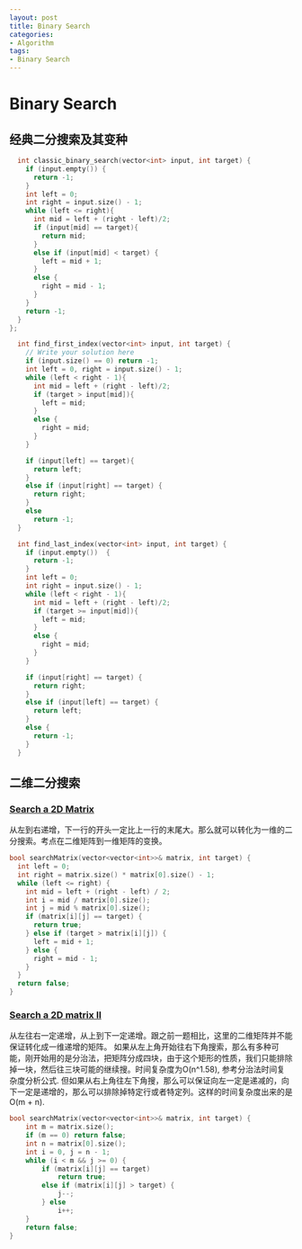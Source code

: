 ```yaml
---
layout: post
title: Binary Search
categories:
- Algorithm
tags:
- Binary Search
---
```


# Binary Search

## 经典二分搜索及其变种

```cpp
  int classic_binary_search(vector<int> input, int target) {
    if (input.empty()) {
      return -1;
    }
    int left = 0;
    int right = input.size() - 1;
    while (left <= right){
      int mid = left + (right - left)/2;
      if (input[mid] == target){
        return mid;
      }
      else if (input[mid] < target) {
        left = mid + 1;
      }
      else {
        right = mid - 1;
      }
    }
    return -1;
  }
};
```

```cpp
  int find_first_index(vector<int> input, int target) {
    // Write your solution here
    if (input.size() == 0) return -1;
    int left = 0, right = input.size() - 1;
    while (left < right - 1){
      int mid = left + (right - left)/2;
      if (target > input[mid]){
        left = mid;
      }
      else {
        right = mid;
      }
    }

    if (input[left] == target){
      return left;
    }
    else if (input[right] == target) {
      return right;
    }
    else
      return -1;
  }
```

```cpp
  int find_last_index(vector<int> input, int target) {
    if (input.empty())  {
      return -1;
    }
    int left = 0;
    int right = input.size() - 1;
    while (left < right - 1){
      int mid = left + (right - left)/2;
      if (target >= input[mid]){
        left = mid;
      }
      else {
        right = mid;
      }
    }

    if (input[right] == target) {
      return right;
    }
    else if (input[left] == target) {
      return left;
    }
    else {
      return -1;
    }
  }
```

## 二维二分搜索

### [Search a 2D Matrix](https://leetcode.com/problems/search-a-2d-matrix/)

从左到右递增，下一行的开头一定比上一行的末尾大。那么就可以转化为一维的二分搜索。考点在二维矩阵到一维矩阵的变换。

```cpp
bool searchMatrix(vector<vector<int>>& matrix, int target) {
  int left = 0;
  int right = matrix.size() * matrix[0].size() - 1;
  while (left <= right) {
    int mid = left + (right - left) / 2;
    int i = mid / matrix[0].size();
    int j = mid % matrix[0].size();
    if (matrix[i][j] == target) {
      return true;
    } else if (target > matrix[i][j]) {
      left = mid + 1;
    } else {
      right = mid - 1;
    }
  }
  return false;
}
```

### [Search a 2D matrix II](https://leetcode.com/problems/search-a-2d-matrix-ii/)

从左往右一定递增，从上到下一定递增。跟之前一题相比，这里的二维矩阵并不能保证转化成一维递增的矩阵。
如果从左上角开始往右下角搜索，那么有多种可能，刚开始用的是分治法，把矩阵分成四块，由于这个矩形的性质，我们只能排除掉一块，然后往三块可能的继续搜。时间复杂度为O(n^1.58), 参考分治法时间复杂度分析公式.
但如果从右上角往左下角搜，那么可以保证向左一定是递减的，向下一定是递增的，那么可以排除掉特定行或者特定列。这样的时间复杂度出来的是O(m + n).

```cpp
bool searchMatrix(vector<vector<int>>& matrix, int target) {
	int m = matrix.size();
	if (m == 0) return false;
	int n = matrix[0].size();
	int i = 0, j = n - 1;
	while (i < m && j >= 0) {
		if (matrix[i][j] == target)
			return true;
		else if (matrix[i][j] > target) {
			j--;
		} else
			i++;
	}
	return false;
}
```
